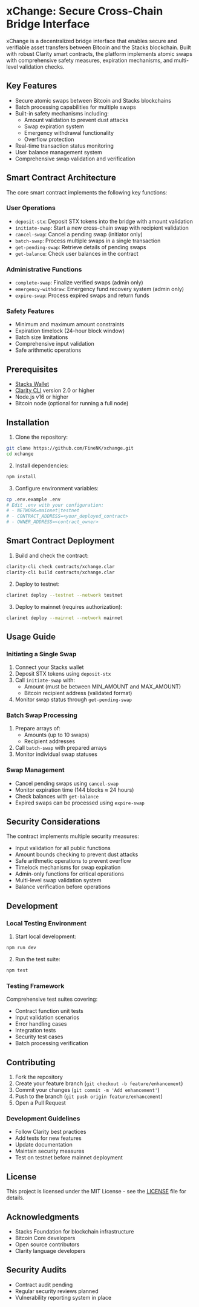 # xChange: Secure Cross-Chain Bridge Interface

xChange is a decentralized bridge interface that enables secure and verifiable asset transfers between Bitcoin and the Stacks blockchain. Built with robust Clarity smart contracts, the platform implements atomic swaps with comprehensive safety measures, expiration mechanisms, and multi-level validation checks.

## Key Features

- Secure atomic swaps between Bitcoin and Stacks blockchains
- Batch processing capabilities for multiple swaps
- Built-in safety mechanisms including:
  - Amount validation to prevent dust attacks
  - Swap expiration system
  - Emergency withdrawal functionality
  - Overflow protection
- Real-time transaction status monitoring
- User balance management system
- Comprehensive swap validation and verification

## Smart Contract Architecture

The core smart contract implements the following key functions:

### User Operations
- `deposit-stx`: Deposit STX tokens into the bridge with amount validation
- `initiate-swap`: Start a new cross-chain swap with recipient validation
- `cancel-swap`: Cancel a pending swap (initiator only)
- `batch-swap`: Process multiple swaps in a single transaction
- `get-pending-swap`: Retrieve details of pending swaps
- `get-balance`: Check user balances in the contract

### Administrative Functions
- `complete-swap`: Finalize verified swaps (admin only)
- `emergency-withdraw`: Emergency fund recovery system (admin only)
- `expire-swap`: Process expired swaps and return funds

### Safety Features
- Minimum and maximum amount constraints
- Expiration timelock (24-hour block window)
- Batch size limitations
- Comprehensive input validation
- Safe arithmetic operations

## Prerequisites

- [Stacks Wallet](https://www.hiro.so/wallet)
- [Clarity CLI](https://docs.stacks.co/references/claritycli) version 2.0 or higher
- Node.js v16 or higher
- Bitcoin node (optional for running a full node)

## Installation

1. Clone the repository:
```bash
git clone https://github.com/FineNK/xchange.git
cd xchange
```

2. Install dependencies:
```bash
npm install
```

3. Configure environment variables:
```bash
cp .env.example .env
# Edit .env with your configuration:
# - NETWORK=mainnet|testnet
# - CONTRACT_ADDRESS=<your_deployed_contract>
# - OWNER_ADDRESS=<contract_owner>
```

## Smart Contract Deployment

1. Build and check the contract:
```bash
clarity-cli check contracts/xchange.clar
clarity-cli build contracts/xchange.clar
```

2. Deploy to testnet:
```bash
clarinet deploy --testnet --network testnet
```

3. Deploy to mainnet (requires authorization):
```bash
clarinet deploy --mainnet --network mainnet
```

## Usage Guide

### Initiating a Single Swap

1. Connect your Stacks wallet
2. Deposit STX tokens using `deposit-stx`
3. Call `initiate-swap` with:
   - Amount (must be between MIN_AMOUNT and MAX_AMOUNT)
   - Bitcoin recipient address (validated format)
4. Monitor swap status through `get-pending-swap`

### Batch Swap Processing

1. Prepare arrays of:
   - Amounts (up to 10 swaps)
   - Recipient addresses
2. Call `batch-swap` with prepared arrays
3. Monitor individual swap statuses

### Swap Management

- Cancel pending swaps using `cancel-swap`
- Monitor expiration time (144 blocks ≈ 24 hours)
- Check balances with `get-balance`
- Expired swaps can be processed using `expire-swap`

## Security Considerations

The contract implements multiple security measures:

- Input validation for all public functions
- Amount bounds checking to prevent dust attacks
- Safe arithmetic operations to prevent overflow
- Timelock mechanisms for swap expiration
- Admin-only functions for critical operations
- Multi-level swap validation system
- Balance verification before operations

## Development

### Local Testing Environment

1. Start local development:
```bash
npm run dev
```

2. Run the test suite:
```bash
npm test
```

### Testing Framework

Comprehensive test suites covering:

- Contract function unit tests
- Input validation scenarios
- Error handling cases
- Integration tests
- Security test cases
- Batch processing verification

## Contributing

1. Fork the repository
2. Create your feature branch (`git checkout -b feature/enhancement`)
3. Commit your changes (`git commit -m 'Add enhancement'`)
4. Push to the branch (`git push origin feature/enhancement`)
5. Open a Pull Request

### Development Guidelines

- Follow Clarity best practices
- Add tests for new features
- Update documentation
- Maintain security measures
- Test on testnet before mainnet deployment

## License

This project is licensed under the MIT License - see the [LICENSE](LICENSE) file for details.

## Acknowledgments

- Stacks Foundation for blockchain infrastructure
- Bitcoin Core developers
- Open source contributors
- Clarity language developers

## Security Audits

- Contract audit pending
- Regular security reviews planned
- Vulnerability reporting system in place



